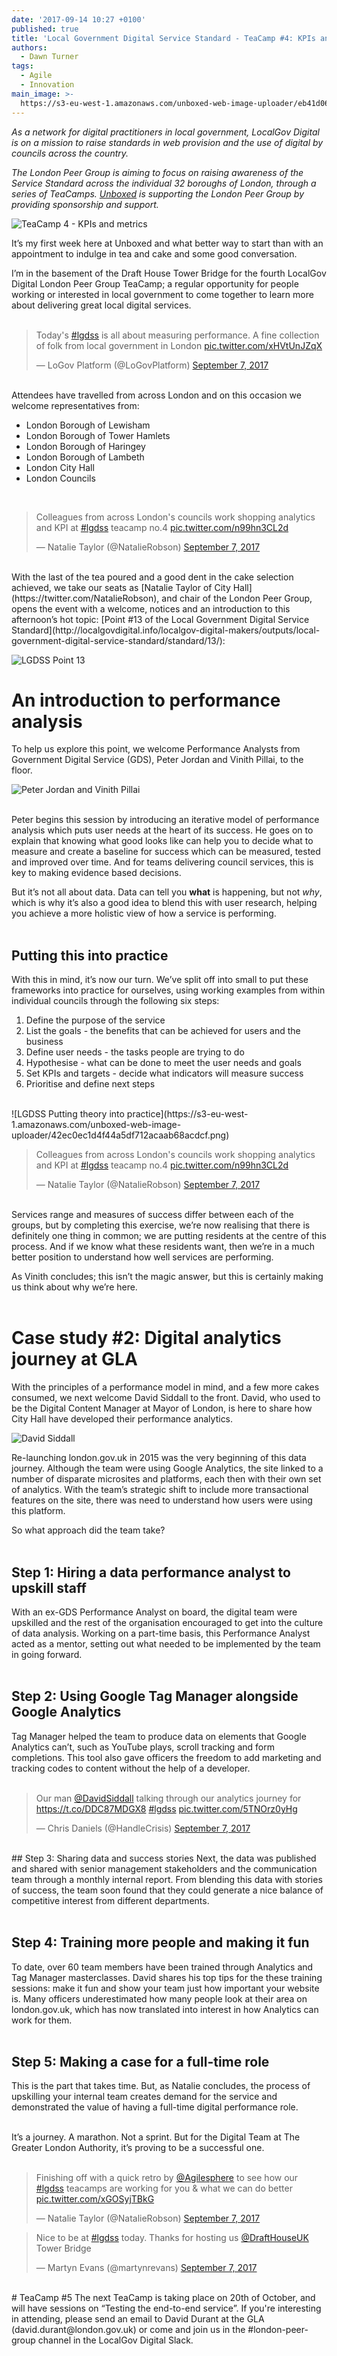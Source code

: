```yaml
---
date: '2017-09-14 10:27 +0100'
published: true
title: 'Local Government Digital Service Standard - TeaCamp #4: KPIs and metrics'
authors:
  - Dawn Turner
tags:
  - Agile
  - Innovation
main_image: >-
  https://s3-eu-west-1.amazonaws.com/unboxed-web-image-uploader/eb41d06a9298c08481b80e843ad3f7a9.png
---
```

<i>As a network for digital practitioners in local government, LocalGov Digital is on a mission to raise standards in web provision and the use of digital by councils across the country.<br/>

The London Peer Group is aiming to focus on raising awareness of the Service Standard across the individual 32 boroughs of London, through a series of TeaCamps. [Unboxed](https://unboxed.co/) is supporting the London Peer Group by providing sponsorship and support.</i><br/>

![TeaCamp 4 - KPIs and metrics](https://s3-eu-west-1.amazonaws.com/unboxed-web-image-uploader/90c9d61a14e7c4bd5c156875ce4c8c18.png)

It’s my first week here at Unboxed and what better way to start than with an appointment to indulge in tea and cake and some good conversation.<br/>

I’m in the basement of the Draft House Tower Bridge for the fourth LocalGov Digital London Peer Group TeaCamp; a regular opportunity for people working or interested in local government to come together to learn more about delivering great local digital services.<br/>
<br/>

<blockquote class="twitter-tweet tw-align-center"><p lang="en" dir="ltr">Today&#39;s <a href="https://twitter.com/hashtag/lgdss?src=hash">#lgdss</a> is all about measuring performance. A fine collection of folk from local government in London <a href="https://t.co/xHVtUnJZqX">pic.twitter.com/xHVtUnJZqX</a></p>&mdash; LoGov Platform (@LoGovPlatform) <a href="https://twitter.com/LoGovPlatform/status/905831478227066880">September 7, 2017</a></blockquote>
<script async src="//platform.twitter.com/widgets.js" charset="utf-8"></script>

<br/>
Attendees have travelled from across London and on this occasion we welcome representatives from:<br/>

- London Borough of Lewisham
- London Borough of Tower Hamlets
- London Borough of Haringey
- London Borough of Lambeth
- London City Hall
- London Councils

<br/>
<blockquote class="twitter-tweet tw-align-center"><p lang="en" dir="ltr">Colleagues from across London&#39;s councils work shopping analytics and KPI at <a href="https://twitter.com/hashtag/lgdss?src=hash">#lgdss</a> teacamp no.4 <a href="https://t.co/n99hn3CL2d">pic.twitter.com/n99hn3CL2d</a></p>&mdash; Natalie Taylor (@NatalieRobson) <a href="https://twitter.com/NatalieRobson/status/905826509528719367">September 7, 2017</a></blockquote>
<script async src="//platform.twitter.com/widgets.js" charset="utf-8"></script>

<br/>
With the last of the tea poured and a good dent in the cake selection achieved, we take our seats as [Natalie Taylor of City Hall](https://twitter.com/NatalieRobson), and chair of the London Peer Group, opens the event with a welcome, notices and an introduction to this afternoon’s hot topic: [Point #13 of the Local Government Digital Service Standard](http://localgovdigital.info/localgov-digital-makers/outputs/local-government-digital-service-standard/standard/13/):<br/>

![LGDSS Point 13](https://s3-eu-west-1.amazonaws.com/unboxed-web-image-uploader/38dd6c112efb8c90a8d09044cb64450a.png)
<br/>

# An introduction to performance analysis
To help us explore this point, we welcome Performance Analysts from Government Digital Service (GDS), Peter Jordan and Vinith Pillai, to the floor.<br/>

![Peter Jordan and Vinith Pillai](https://s3-eu-west-1.amazonaws.com/unboxed-web-image-uploader/18ae02a961fb3651b0c5ad59b90dc7d3.png)

<br/>
Peter begins this session by introducing an iterative model of performance analysis which puts user needs at the heart of its success. He goes on to explain that knowing what good looks like can help you to decide what to measure and create a baseline for success which can be measured, tested and improved over time. And for teams delivering council services, this is key to making evidence based decisions.<br/>

But it’s not all about data. Data can tell you <b>what</b> is happening, but not <i>why</i>, which is why it’s also a good idea to blend this with user research, helping you achieve a more holistic view of how a service is performing.<br/>
<br/>

## Putting this into practice
With this in mind, it’s now our turn. We’ve split off into small to put these frameworks into practice for ourselves, using working examples from within individual councils through the following six steps:<br/>

1. Define the purpose of the service
2. List the goals - the benefits that can be achieved for users and the business
3. Define user needs - the tasks people are trying to do
4. Hypothesise - what can be done to meet the user needs and goals
5. Set KPIs and targets - decide what indicators will measure success
6. Prioritise and define next steps

<br/>
![LGDSS Putting theory into practice](https://s3-eu-west-1.amazonaws.com/unboxed-web-image-uploader/42ec0ec1d4f44a5df712acaab68acdcf.png)
<br/>

<blockquote class="twitter-tweet tw-align-center"><p lang="en" dir="ltr">Colleagues from across London&#39;s councils work shopping analytics and KPI at <a href="https://twitter.com/hashtag/lgdss?src=hash">#lgdss</a> teacamp no.4 <a href="https://t.co/n99hn3CL2d">pic.twitter.com/n99hn3CL2d</a></p>&mdash; Natalie Taylor (@NatalieRobson) <a href="https://twitter.com/NatalieRobson/status/905826509528719367">September 7, 2017</a></blockquote>
<script async src="//platform.twitter.com/widgets.js" charset="utf-8"></script>

<br/>
Services range and measures of success differ between each of the groups, but by completing this exercise, we’re now realising that there is definitely one thing in common; we are putting residents at the centre of this process. And if we know what these residents want, then we’re in a much better position to understand how well services are performing.<br/>

As Vinith concludes; this isn’t the magic answer, but this is certainly making us think about why we’re here.<br/>
<br/>

# Case study #2: Digital analytics journey at GLA
With the principles of a performance model in mind, and a few more cakes consumed, we next welcome David Siddall to the front. David, who used to be the Digital Content Manager at Mayor of London, is here to share how City Hall have developed their performance analytics.<br/>

![David Siddall](https://s3-eu-west-1.amazonaws.com/unboxed-web-image-uploader/e053fb4324c5ac2179f5e9ee6112f79a.png)

Re-launching london.gov.uk in 2015 was the very beginning of this data journey. Although the team were using Google Analytics, the site linked to a number of disparate microsites and platforms, each then with their own set of analytics. With the team’s strategic shift to include more transactional features on the site, there was need to understand how users were using this platform.<br/>

So what approach did the team take?<br/>
<br/>

## Step 1: Hiring a data performance analyst to upskill staff
With an ex-GDS Performance Analyst on board, the digital team were upskilled and the rest of the organisation encouraged to get into the culture of data analysis. Working on a part-time basis, this Performance Analyst acted as a mentor, setting out what needed to be implemented by the team in going forward.<br/>
<br/>

## Step 2: Using Google Tag Manager alongside Google Analytics
Tag Manager helped the team to produce data on elements that Google Analytics can’t, such as YouTube plays, scroll tracking and form completions. This tool also gave officers the freedom to add marketing and tracking codes to content without the help of a developer.<br/>
<br/>

<blockquote class="twitter-tweet tw-align-center"><p lang="en" dir="ltr">Our man <a href="https://twitter.com/DavidSiddall">@DavidSiddall</a> talking through our analytics journey for <a href="https://t.co/DDC87MDGX8">https://t.co/DDC87MDGX8</a> <a href="https://twitter.com/hashtag/lgdss?src=hash">#lgdss</a> <a href="https://t.co/5TNOrz0yHg">pic.twitter.com/5TNOrz0yHg</a></p>&mdash; Chris Daniels (@HandleCrisis) <a href="https://twitter.com/HandleCrisis/status/905834808663826435">September 7, 2017</a></blockquote>
<script async src="//platform.twitter.com/widgets.js" charset="utf-8"></script>

<br/>
## Step 3: Sharing data and success stories
Next, the data was published and shared with senior management stakeholders and the communication team through a monthly internal report. From blending this data with stories of success, the team soon found that they could generate a nice balance of competitive interest from different departments.<br/>
<br/>

## Step 4: Training more people and making it fun
To date, over 60 team members have been trained through Analytics and Tag Manager masterclasses. David shares his top tips for the these training sessions: make it fun and show your team just how important your website is. Many officers underestimated how many people look at their area on london.gov.uk, which has now translated into interest in how Analytics can work for them.<br/>
<br/>

## Step 5: Making a case for a full-time role
This is the part that takes time. But, as Natalie concludes, the process of upskilling your internal team creates demand for the service and demonstrated the value of having a full-time digital performance role.<br/>
<br/>

It’s a journey. A marathon. Not a sprint. But for the Digital Team at The Greater London Authority, it’s proving to be a successful one.<br/>
<br/>

<blockquote class="twitter-tweet tw-align-center"><p lang="en" dir="ltr">Finishing off with a quick retro by <a href="https://twitter.com/Agilesphere">@Agilesphere</a> to see how our <a href="https://twitter.com/hashtag/lgdss?src=hash">#lgdss</a> teacamps are working for you &amp; what we can do better <a href="https://t.co/xGOSyjTBkG">pic.twitter.com/xGOSyjTBkG</a></p>&mdash; Natalie Taylor (@NatalieRobson) <a href="https://twitter.com/NatalieRobson/status/905838393996840960">September 7, 2017</a></blockquote>
<script async src="//platform.twitter.com/widgets.js" charset="utf-8"></script>

<blockquote class="twitter-tweet tw-align-center"><p lang="en" dir="ltr">Nice to be at <a href="https://twitter.com/hashtag/lgdss?src=hash">#lgdss</a> today. Thanks for hosting us <a href="https://twitter.com/DraftHouseUK">@DraftHouseUK</a> Tower Bridge</p>&mdash; Martyn Evans (@martynrevans) <a href="https://twitter.com/martynrevans/status/905834879396581377">September 7, 2017</a></blockquote>
<script async src="//platform.twitter.com/widgets.js" charset="utf-8"></script>

<br/>
# TeaCamp #5
The next TeaCamp is taking place on 20th of October, and will have sessions on “Testing the end-to-end service”. If you're interesting in attending, please send an email to David Durant at the GLA (david.durant@london.gov.uk) or come and join us in the #london-peer-group channel in the LocalGov Digital Slack.
